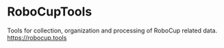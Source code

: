 # RoboCupTools
Tools for collection, organization and processing of RoboCup related data.
https://robocup.tools
